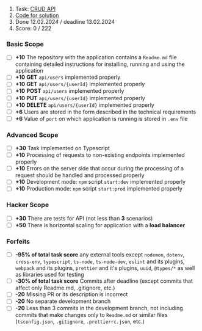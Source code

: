 1. Task: [CRUD API](https://github.com/AlreadyBored/nodejs-assignments/blob/main/assignments/crud-api/assignment.md)
2. [Code for solution](https://github.com/tema-karelin/nodejs-CRUD-API/)
3. Done 12.02.2024 / deadline 13.02.2024
4. Score: 0 / 222


### Basic Scope

- [ ] **+10** The repository with the application contains a `Readme.md` file containing detailed instructions for installing, running and using the application
- [ ] **+10** **GET** `api/users` implemented properly
- [ ] **+10** **GET** `api/users/{userId}` implemented properly
- [ ] **+10** **POST** `api/users` implemented properly
- [ ] **+10** **PUT** `api/users/{userId}` implemented properly
- [ ] **+10** **DELETE** `api/users/{userId}` implemented properly
- [ ] **+6** Users are stored in the form described in the technical requirements
- [ ] **+6** Value of `port` on which application is running is stored in `.env` file

### Advanced Scope
- [ ] **+30** Task implemented on Typescript 
- [ ] **+10** Processing of requests to non-existing endpoints implemented properly
- [ ] **+10** Errors on the server side that occur during the processing of a request should be handled and processed properly
- [ ] **+10** Development mode: `npm` script `start:dev` implemented properly
- [ ] **+10** Production mode: `npm` script `start:prod` implemented properly

### Hacker Scope
- [ ] **+30** There are tests for API (not less than **3** scenarios)
- [ ] **+50** There is horizontal scaling for application with a **load balancer**

### Forfeits

- [ ] **-95% of total task score** any external tools except `nodemon`, `dotenv`, `cross-env`, `typescript`, `ts-node`, `ts-node-dev`, `eslint` and its plugins, `webpack` and its plugins, `prettier` and it's plugins, `uuid`, `@types/*` as well as libraries used for testing
- [ ] **-30% of total task score** Commits after deadline (except commits that affect only Readme.md, .gitignore, etc.)
- [ ] **-20** Missing PR or its description is incorrect
- [ ] **-20** No separate development branch
- [ ] **-20** Less than 3 commits in the development branch, not including commits that make changes only to `Readme.md` or similar files (`tsconfig.json`, `.gitignore`, `.prettierrc.json`, etc.)